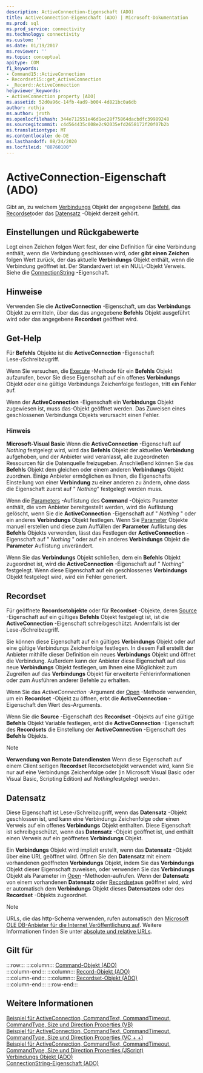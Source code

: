 ```yaml
---
description: ActiveConnection-Eigenschaft (ADO)
title: ActiveConnection-Eigenschaft (ADO) | Microsoft-Dokumentation
ms.prod: sql
ms.prod_service: connectivity
ms.technology: connectivity
ms.custom: ''
ms.date: 01/19/2017
ms.reviewer: ''
ms.topic: conceptual
apitype: COM
f1_keywords:
- Command15::ActiveConnection
- Recordset15::get_ActiveConnection
- _Record::ActiveConnection
helpviewer_keywords:
- ActiveConnection property [ADO]
ms.assetid: 52d0a96c-14fb-4ad9-b004-4d821bc0a6db
author: rothja
ms.author: jroth
ms.openlocfilehash: 344e712551e46d1ec28f75864dacbdfc39989248
ms.sourcegitcommit: c4d564435c008e2c92035efd2658172f20f07b2b
ms.translationtype: MT
ms.contentlocale: de-DE
ms.lasthandoff: 08/24/2020
ms.locfileid: "88760100"
---
```

# <a name="activeconnection-property-ado"></a>ActiveConnection-Eigenschaft (ADO)
Gibt an, zu welchem [Verbindungs](./connection-object-ado.md) Objekt der angegebene [Befehl](./command-object-ado.md), das [Recordset](./recordset-object-ado.md)oder das [Datensatz](./record-object-ado.md) -Objekt derzeit gehört.  
  
## <a name="settings-and-return-values"></a>Einstellungen und Rückgabewerte  
 Legt einen Zeichen folgen Wert fest, der eine Definition für eine Verbindung enthält, wenn die Verbindung geschlossen wird, oder **gibt einen** **Zeichen** folgen Wert zurück, der das aktuelle **Verbindungs** Objekt enthält, wenn die Verbindung geöffnet ist. Der Standardwert ist ein NULL-Objekt Verweis. Siehe die [ConnectionString](./connectionstring-property-ado.md) -Eigenschaft.  
  
## <a name="remarks"></a>Hinweise  
 Verwenden Sie die **ActiveConnection** -Eigenschaft, um das **Verbindungs** Objekt zu ermitteln, über das das angegebene **Befehls** Objekt ausgeführt wird oder das angegebene **Recordset** geöffnet wird.  
  
## <a name="command"></a>Get-Help  
 Für **Befehls** Objekte ist die **ActiveConnection** -Eigenschaft Lese-/Schreibzugriff.  
  
 Wenn Sie versuchen, die [Execute](./execute-method-ado-command.md) -Methode für ein **Befehls** Objekt aufzurufen, bevor Sie diese Eigenschaft auf ein offenes **Verbindungs** Objekt oder eine gültige Verbindungs Zeichenfolge festlegen, tritt ein Fehler auf.  
  
 Wenn der **ActiveConnection** -Eigenschaft ein **Verbindungs** Objekt zugewiesen ist, muss das-Objekt geöffnet werden. Das Zuweisen eines geschlossenen Verbindungs Objekts verursacht einen Fehler.  
  
### <a name="note"></a>Hinweis  
 **Microsoft-Visual Basic** Wenn die **ActiveConnection** -Eigenschaft auf *Nothing* festgelegt wird, wird das **Befehls** Objekt der aktuellen **Verbindung** aufgehoben, und der Anbieter wird veranlasst, alle zugeordneten Ressourcen für die Datenquelle freizugeben. Anschließend können Sie das **Befehls** Objekt dem gleichen oder einem anderen **Verbindungs** Objekt zuordnen. Einige Anbieter ermöglichen es Ihnen, die Eigenschafts Einstellung von einer **Verbindung** zu einer anderen zu ändern, ohne dass die Eigenschaft zuerst auf " *Nothing*" festgelegt werden muss.  
  
 Wenn die [Parameters](./parameters-collection-ado.md) -Auflistung des **Command** -Objekts Parameter enthält, die vom Anbieter bereitgestellt werden, wird die Auflistung gelöscht, wenn Sie die **ActiveConnection** -Eigenschaft auf " *Nothing* " oder ein anderes **Verbindungs** Objekt festlegen. Wenn Sie [Parameter](./parameter-object.md) Objekte manuell erstellen und diese zum Auffüllen der **Parameter** Auflistung des **Befehls** Objekts verwenden, lässt das Festlegen der **ActiveConnection** -Eigenschaft auf " *Nothing* " oder auf ein anderes **Verbindungs** Objekt die **Parameter** Auflistung unverändert.  
  
 Wenn Sie das **Verbindungs** Objekt schließen, dem ein **Befehls** Objekt zugeordnet ist, wird die **ActiveConnection** -Eigenschaft auf " *Nothing*" festgelegt. Wenn diese Eigenschaft auf ein geschlossenes **Verbindungs** Objekt festgelegt wird, wird ein Fehler generiert.  
  
## <a name="recordset"></a>Recordset  
 Für geöffnete **Recordsetobjekte** oder für **Recordset** -Objekte, deren [Source](./source-property-ado-recordset.md) -Eigenschaft auf ein gültiges **Befehls** Objekt festgelegt ist, ist die **ActiveConnection** -Eigenschaft schreibgeschützt. Andernfalls ist der Lese-/Schreibzugriff.  
  
 Sie können diese Eigenschaft auf ein gültiges **Verbindungs** Objekt oder auf eine gültige Verbindungs Zeichenfolge festlegen. In diesem Fall erstellt der Anbieter mithilfe dieser Definition ein neues **Verbindungs** Objekt und öffnet die Verbindung. Außerdem kann der Anbieter diese Eigenschaft auf das neue **Verbindungs** Objekt festlegen, um Ihnen eine Möglichkeit zum Zugreifen auf das **Verbindungs** Objekt für erweiterte Fehlerinformationen oder zum Ausführen anderer Befehle zu erhalten.  
  
 Wenn Sie das *ActiveConnection* -Argument der [Open](./open-method-ado-recordset.md) -Methode verwenden, um ein **Recordset** -Objekt zu öffnen, erbt die **ActiveConnection** -Eigenschaft den Wert des-Arguments.  
  
 Wenn Sie die **Source** -Eigenschaft des **Recordset** -Objekts auf eine gültige **Befehls** Objekt Variable festlegen, erbt die **ActiveConnection** -Eigenschaft des **Recordsets** die Einstellung der **ActiveConnection** -Eigenschaft des **Befehls** Objekts.  
  
> [!NOTE]
>  **Verwendung von Remote Datendiensten** Wenn diese Eigenschaft auf einem Client seitigen **Recordset** Recordsetobjekt verwendet wird, kann Sie nur auf eine Verbindungs Zeichenfolge oder (in Microsoft Visual Basic oder Visual Basic, Scripting Edition) auf *Nothing*festgelegt werden.  
  
## <a name="record"></a>Datensatz  
 Diese Eigenschaft ist Lese-/Schreibzugriff, wenn das **Datensatz** -Objekt geschlossen ist, und kann eine Verbindungs Zeichenfolge oder einen Verweis auf ein offenes **Verbindungs** Objekt enthalten. Diese Eigenschaft ist schreibgeschützt, wenn das **Datensatz** -Objekt geöffnet ist, und enthält einen Verweis auf ein geöffnetes **Verbindungs** Objekt.  
  
 Ein **Verbindungs** Objekt wird implizit erstellt, wenn das **Datensatz** -Objekt über eine URL geöffnet wird. Öffnen Sie den **Datensatz** mit einem vorhandenen geöffneten **Verbindungs** Objekt, indem Sie das **Verbindungs** Objekt dieser Eigenschaft zuweisen, oder verwenden Sie das **Verbindungs** Objekt als Parameter im [Open](./open-method-ado-record.md) -Methoden-aufrufen. Wenn der **Datensatz** von einem vorhandenen **Datensatz** oder [Recordset](./recordset-object-ado.md)aus geöffnet wird, wird er automatisch dem **Verbindungs** Objekt dieses **Datensatzes** oder des **Recordset** -Objekts zugeordnet.  
  
> [!NOTE]
>  URLs, die das http-Schema verwenden, rufen automatisch den [Microsoft OLE DB-Anbieter für die Internet Veröffentlichung auf](../../guide/appendixes/microsoft-ole-db-provider-for-internet-publishing.md). Weitere Informationen finden Sie unter [absolute und relative URLs](../../guide/data/absolute-and-relative-urls.md).  
  
## <a name="applies-to"></a>Gilt für  

:::row:::
    :::column:::
        [Command-Objekt (ADO)](./command-object-ado.md)  
    :::column-end:::
    :::column:::
        [Record-Objekt (ADO)](./record-object-ado.md)  
    :::column-end:::
    :::column:::
        [Recordset-Objekt (ADO)](./recordset-object-ado.md)  
    :::column-end:::
:::row-end:::

## <a name="see-also"></a>Weitere Informationen  
 [Beispiel für ActiveConnection, CommandText, CommandTimeout, CommandType, Size und Direction Properties (VB)](./activeconnection-commandtext-commandtimeout-commandtype-size-example-vb.md)   
 [Beispiel für ActiveConnection, CommandText, CommandTimeout, CommandType, Size und Direction Properties (VC + +)](./activeconnection-commandtext-commandtimeout-commandtype-size-example-vc.md)   
 [Beispiel für ActiveConnection, CommandText, CommandTimeout, CommandType, Size und Direction Properties (JScript)](./activeconnection-commandtext-timeout-type-size-example-jscript.md)   
 [Verbindungs Objekt (ADO)](./connection-object-ado.md)   
 [ConnectionString-Eigenschaft (ADO)](./connectionstring-property-ado.md)
